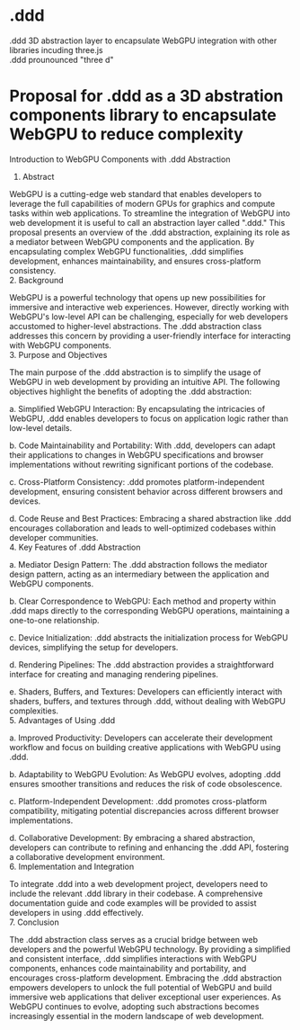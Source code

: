 # .ddd
.ddd  3D abstraction layer to encapsulate WebGPU integration with other libraries incuding three.js<br />
.ddd prounounced "three d"<br />

# Proposal for .ddd as a 3D abstration components library to encapsulate WebGPU to reduce complexity<br />

Introduction to WebGPU Components with .ddd Abstraction<br />
1. Abstract<br />

WebGPU is a cutting-edge web standard that enables developers to leverage the full capabilities of modern GPUs for graphics and compute tasks within web applications. To streamline the integration of WebGPU into web development it is useful to call an abstraction layer called ".ddd." This proposal presents an overview of the .ddd abstraction, explaining its role as a mediator between WebGPU components and the application. By encapsulating complex WebGPU functionalities, .ddd simplifies development, enhances maintainability, and ensures cross-platform consistency.<br />
2. Background<br />

WebGPU is a powerful technology that opens up new possibilities for immersive and interactive web experiences. However, directly working with WebGPU's low-level API can be challenging, especially for web developers accustomed to higher-level abstractions. The .ddd abstraction class addresses this concern by providing a user-friendly interface for interacting with WebGPU components.<br />
3. Purpose and Objectives<br />

The main purpose of the .ddd abstraction is to simplify the usage of WebGPU in web development by providing an intuitive API. The following objectives highlight the benefits of adopting the .ddd abstraction:

a. Simplified WebGPU Interaction: By encapsulating the intricacies of WebGPU, .ddd enables developers to focus on application logic rather than low-level details.

b. Code Maintainability and Portability: With .ddd, developers can adapt their applications to changes in WebGPU specifications and browser implementations without rewriting significant portions of the codebase.

c. Cross-Platform Consistency: .ddd promotes platform-independent development, ensuring consistent behavior across different browsers and devices.

d. Code Reuse and Best Practices: Embracing a shared abstraction like .ddd encourages collaboration and leads to well-optimized codebases within developer communities.<br />
4. Key Features of .ddd Abstraction<br />

a. Mediator Design Pattern: The .ddd abstraction follows the mediator design pattern, acting as an intermediary between the application and WebGPU components.

b. Clear Correspondence to WebGPU: Each method and property within .ddd maps directly to the corresponding WebGPU operations, maintaining a one-to-one relationship.

c. Device Initialization: .ddd abstracts the initialization process for WebGPU devices, simplifying the setup for developers.

d. Rendering Pipelines: The .ddd abstraction provides a straightforward interface for creating and managing rendering pipelines.

e. Shaders, Buffers, and Textures: Developers can efficiently interact with shaders, buffers, and textures through .ddd, without dealing with WebGPU complexities.<br />
5. Advantages of Using .ddd<br />

a. Improved Productivity: Developers can accelerate their development workflow and focus on building creative applications with WebGPU using .ddd.

b. Adaptability to WebGPU Evolution: As WebGPU evolves, adopting .ddd ensures smoother transitions and reduces the risk of code obsolescence.

c. Platform-Independent Development: .ddd promotes cross-platform compatibility, mitigating potential discrepancies across different browser implementations.

d. Collaborative Development: By embracing a shared abstraction, developers can contribute to refining and enhancing the .ddd API, fostering a collaborative development environment.<br />
6. Implementation and Integration<br />

To integrate .ddd into a web development project, developers need to include the relevant .ddd library in their codebase. A comprehensive documentation guide and code examples will be provided to assist developers in using .ddd effectively.<br />
7. Conclusion<br />

The .ddd abstraction class serves as a crucial bridge between web developers and the powerful WebGPU technology. By providing a simplified and consistent interface, .ddd simplifies interactions with WebGPU components, enhances code maintainability and portability, and encourages cross-platform development. Embracing the .ddd abstraction empowers developers to unlock the full potential of WebGPU and build immersive web applications that deliver exceptional user experiences. As WebGPU continues to evolve, adopting such abstractions becomes increasingly essential in the modern landscape of web development.
